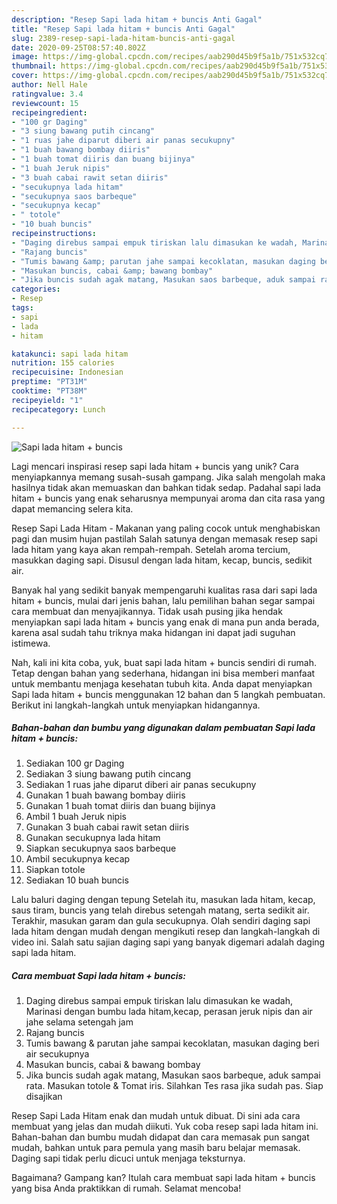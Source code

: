 ```yaml
---
description: "Resep Sapi lada hitam + buncis Anti Gagal"
title: "Resep Sapi lada hitam + buncis Anti Gagal"
slug: 2389-resep-sapi-lada-hitam-buncis-anti-gagal
date: 2020-09-25T08:57:40.802Z
image: https://img-global.cpcdn.com/recipes/aab290d45b9f5a1b/751x532cq70/sapi-lada-hitam-buncis-foto-resep-utama.jpg
thumbnail: https://img-global.cpcdn.com/recipes/aab290d45b9f5a1b/751x532cq70/sapi-lada-hitam-buncis-foto-resep-utama.jpg
cover: https://img-global.cpcdn.com/recipes/aab290d45b9f5a1b/751x532cq70/sapi-lada-hitam-buncis-foto-resep-utama.jpg
author: Nell Hale
ratingvalue: 3.4
reviewcount: 15
recipeingredient:
- "100 gr Daging"
- "3 siung bawang putih cincang"
- "1 ruas jahe diparut diberi air panas secukupny"
- "1 buah bawang bombay diiris"
- "1 buah tomat diiris dan buang bijinya"
- "1 buah Jeruk nipis"
- "3 buah cabai rawit setan diiris"
- "secukupnya lada hitam"
- "secukupnya saos barbeque"
- "secukupnya kecap"
- " totole"
- "10 buah buncis"
recipeinstructions:
- "Daging direbus sampai empuk tiriskan lalu dimasukan ke wadah, Marinasi dengan bumbu lada hitam,kecap, perasan jeruk nipis dan air jahe selama setengah jam"
- "Rajang buncis"
- "Tumis bawang &amp; parutan jahe sampai kecoklatan, masukan daging beri air secukupnya"
- "Masukan buncis, cabai &amp; bawang bombay"
- "Jika buncis sudah agak matang, Masukan saos barbeque, aduk sampai rata. Masukan totole &amp; Tomat iris. Silahkan Tes rasa jika sudah pas. Siap disajikan"
categories:
- Resep
tags:
- sapi
- lada
- hitam

katakunci: sapi lada hitam 
nutrition: 155 calories
recipecuisine: Indonesian
preptime: "PT31M"
cooktime: "PT38M"
recipeyield: "1"
recipecategory: Lunch

---
```



![Sapi lada hitam + buncis](https://img-global.cpcdn.com/recipes/aab290d45b9f5a1b/751x532cq70/sapi-lada-hitam-buncis-foto-resep-utama.jpg)

Lagi mencari inspirasi resep sapi lada hitam + buncis yang unik? Cara menyiapkannya memang susah-susah gampang. Jika salah mengolah maka hasilnya tidak akan memuaskan dan bahkan tidak sedap. Padahal sapi lada hitam + buncis yang enak seharusnya mempunyai aroma dan cita rasa yang dapat memancing selera kita.

Resep Sapi Lada Hitam - Makanan yang paling cocok untuk menghabiskan pagi dan musim hujan pastilah Salah satunya dengan memasak resep sapi lada hitam yang kaya akan rempah-rempah. Setelah aroma tercium, masukkan daging sapi. Disusul dengan lada hitam, kecap, buncis, sedikit air.

Banyak hal yang sedikit banyak mempengaruhi kualitas rasa dari sapi lada hitam + buncis, mulai dari jenis bahan, lalu pemilihan bahan segar sampai cara membuat dan menyajikannya. Tidak usah pusing jika hendak menyiapkan sapi lada hitam + buncis yang enak di mana pun anda berada, karena asal sudah tahu triknya maka hidangan ini dapat jadi suguhan istimewa.


Nah, kali ini kita coba, yuk, buat sapi lada hitam + buncis sendiri di rumah. Tetap dengan bahan yang sederhana, hidangan ini bisa memberi manfaat untuk membantu menjaga kesehatan tubuh kita. Anda dapat menyiapkan Sapi lada hitam + buncis menggunakan 12 bahan dan 5 langkah pembuatan. Berikut ini langkah-langkah untuk menyiapkan hidangannya.

<!--inarticleads1-->

##### Bahan-bahan dan bumbu yang digunakan dalam pembuatan Sapi lada hitam + buncis:

1. Sediakan 100 gr Daging
1. Sediakan 3 siung bawang putih cincang
1. Sediakan 1 ruas jahe diparut diberi air panas secukupny
1. Gunakan 1 buah bawang bombay diiris
1. Gunakan 1 buah tomat diiris dan buang bijinya
1. Ambil 1 buah Jeruk nipis
1. Gunakan 3 buah cabai rawit setan diiris
1. Gunakan secukupnya lada hitam
1. Siapkan secukupnya saos barbeque
1. Ambil secukupnya kecap
1. Siapkan  totole
1. Sediakan 10 buah buncis


Lalu baluri daging dengan tepung Setelah itu, masukan lada hitam, kecap, saus tiram, buncis yang telah direbus setengah matang, serta sedikit air. Terakhir, masukan garam dan gula secukupnya. Olah sendiri daging sapi lada hitam dengan mudah dengan mengikuti resep dan langkah-langkah di video ini. Salah satu sajian daging sapi yang banyak digemari adalah daging sapi lada hitam. 

<!--inarticleads2-->

##### Cara membuat Sapi lada hitam + buncis:

1. Daging direbus sampai empuk tiriskan lalu dimasukan ke wadah, Marinasi dengan bumbu lada hitam,kecap, perasan jeruk nipis dan air jahe selama setengah jam
1. Rajang buncis
1. Tumis bawang &amp; parutan jahe sampai kecoklatan, masukan daging beri air secukupnya
1. Masukan buncis, cabai &amp; bawang bombay
1. Jika buncis sudah agak matang, Masukan saos barbeque, aduk sampai rata. Masukan totole &amp; Tomat iris. Silahkan Tes rasa jika sudah pas. Siap disajikan


Resep Sapi Lada Hitam enak dan mudah untuk dibuat. Di sini ada cara membuat yang jelas dan mudah diikuti. Yuk coba resep sapi lada hitam ini. Bahan-bahan dan bumbu mudah didapat dan cara memasak pun sangat mudah, bahkan untuk para pemula yang masih baru belajar memasak. Daging sapi tidak perlu dicuci untuk menjaga teksturnya. 

Bagaimana? Gampang kan? Itulah cara membuat sapi lada hitam + buncis yang bisa Anda praktikkan di rumah. Selamat mencoba!
